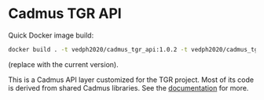 # Cadmus TGR API

Quick Docker image build:

```bash
docker build . -t vedph2020/cadmus_tgr_api:1.0.2 -t vedph2020/cadmus_tgr_api:latest
```

(replace with the current version).

This is a Cadmus API layer customized for the TGR project. Most of its code is derived from shared Cadmus libraries. See the [documentation](https://github.com/vedph/cadmus_doc/blob/master/api/creating.md) for more.
